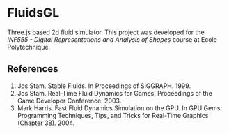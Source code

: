 # FluidsGL

Three.js based 2d fluid simulator. This project was developed for the *INF555 - Digital Representations and Analysis of Shapes* course at Ecole Polytechnique.

References
----------
1. Jos Stam. Stable Fluids. In Proceedings of SIGGRAPH. 1999.
2. Jos Stam. Real-Time Fluid Dynamics for Games. Proceedings of the Game Developer Conference. 2003.
3. Mark Harris. Fast Fluid Dynamics Simulation on the GPU. In GPU Gems: Programming Techniques, Tips, and Tricks for Real-Time Graphics (Chapter 38). 2004.